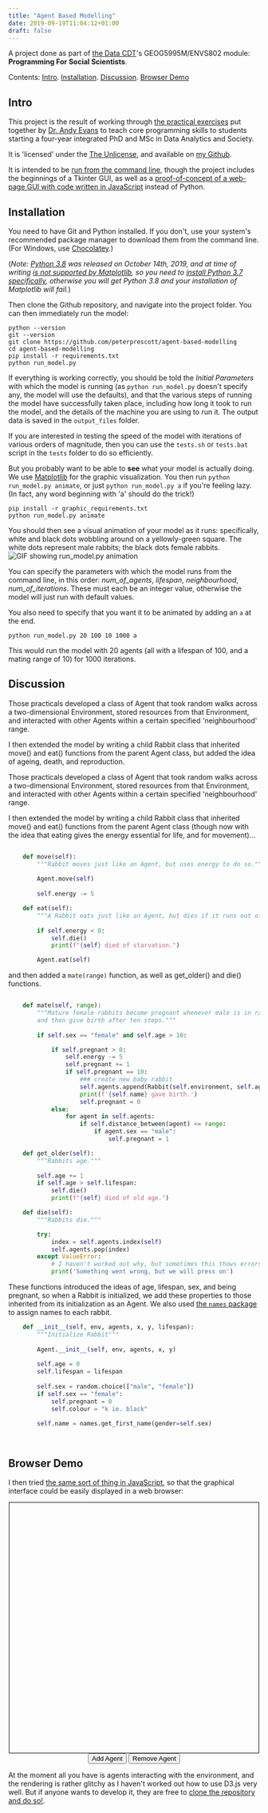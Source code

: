 ```yaml
---
title: "Agent Based Modelling"
date: 2019-09-19T11:04:12+01:00
draft: false
---
```


A project done as part of [the Data CDT](https://datacdt.org/)'s GEOG5995M/ENVS802 module: **Programming For Social Scientists**.

Contents: [Intro](#intro). [Installation](#install). [Discussion](#discuss). [Browser Demo](#demo)

<a name="intro"></a>
## Intro
This project is the result of working through [the practical exercises](https://www.geog.leeds.ac.uk/courses/computing/study/core-python-phd/) put together by [Dr. Andy Evans](https://ajevans.github.io/) to teach core programming skills to students starting a four-year integrated PhD and MSc in Data Analytics and Society.

It is 'licensed' under the [The Unlicense](https://unlicense.org/), and available on [my Github](https://github.com/peterprescott/agent-based-modelling). 

It is intended to be [run from the command line](https://www.howtogeek.com/437682/command-lines-why-do-people-still-bother-with-them/), though the project includes the beginnings of a Tkinter GUI, as well as a [proof-of-concept of a web-page GUI with code written in JavaScript](https://github.com/peterprescott/js-agent-modelling) instead of Python.

<a name="install"></a>
## Installation
You need to have Git and Python installed. If you don't, use your system's recommended package manager to download them from the command line. (For Windows, use [Chocolatey](https://chocolatey.org/install).)

(*Note: [Python 3.8](https://docs.python.org/3/whatsnew/3.8.html) was released on October 14th, 2019, and at time of writing [is not supported by Matplotlib](https://stackoverflow.com/questions/58386191/python-pip-failed-installing-matplotlib), so you need to [install Python 3.7 specifically](https://chocolatey.org/packages/python/3.7.2), otherwise you will get Python 3.8 and your installation of Matplotlib will fail.*)

Then clone the Github repository, and navigate into the project folder. You can then immediately run the model:

```console
python --version
git --version
git clone https://github.com/peterprescott/agent-based-modelling
cd agent-based-modelling
pip install -r requirements.txt
python run_model.py
```

<script id="asciicast-6ldhFPdvzJSHvyrVz0bcSQJp2" src="https://asciinema.org/a/6ldhFPdvzJSHvyrVz0bcSQJp2.js" data-speed="3" data-rows="10" async></script>

If everything is working correctly, you should be told the *Initial Parameters* with which the model is running (as ```python run_model.py``` doesn't specify any, the model will use the defaults), and that the various steps of running the model have successfully taken place, including how long it took to run the model, and the details of the machine you are using to run it. The output data is saved in the ```output_files``` folder.

If you are interested in testing the speed of the model with iterations of various orders of magnitude, then you can use the ```tests.sh``` or ```tests.bat``` script in the `tests` folder to do so efficiently. 

<script id="asciicast-WO9oNzJcxv3veBcjtm7FRpjEA" src="https://asciinema.org/a/WO9oNzJcxv3veBcjtm7FRpjEA.js" data-speed="3" data-rows="10" async></script>

But you probably want to be able to **see** what your model is actually doing. We use [Matplotlib](https://matplotlib.org/) for the graphic visualization. You then run ```python run_model.py animate```, or just ```python run_model.py a``` if you're feeling lazy. (In fact, any word beginning with 'a' should do the trick!)

```console
pip install -r graphic_requirements.txt
python run_model.py animate
```

You should then see a visual animation of your model as it runs: specifically, white and black dots wobbling around on a yellowly-green square. The white dots represent male rabbits; the black dots female rabbits.
![GIF showing run_model.py animation](../../images/abm.gif)

You can specify the parameters with which the model runs from the command line, in this order: *num_of_agents*, *lifespan*, *neighbourhood*, *num_of_iterations*. These must each be an integer value, otherwise the model will just run with default values.

You also need to specify that you want it to be animated by adding an ```a``` at the end.
```console
python run_model.py 20 100 10 1000 a
```
This would run the model with 20 agents (all with a lifespan of 100, and a mating range of 10) for 1000 iterations.

<a name="discuss"></a>
## Discussion
Those practicals developed a class of Agent that took random walks across a two-dimensional Environment, stored resources from that Environment, and interacted with other Agents within a certain specified 'neighbourhood' range.

I then extended the model by writing a child Rabbit class that inherited move() and eat() functions from the parent Agent class, but added the idea of ageing, death, and reproduction.

Those practicals developed a class of Agent that took random walks across a two-dimensional Environment, stored resources from that Environment, and interacted with other Agents within a certain specified 'neighbourhood' range.

I then extended the model by writing a child Rabbit class that inherited move() and eat() functions from the parent Agent class (though now with the idea that eating gives the energy essential for life, and for movement)...

```python

    def move(self):
        """Rabbit moves just like an Agent, but uses energy to do so."""
        
        Agent.move(self)
        
        self.energy -= 5

    def eat(self): 
        """A Rabbit eats just like an Agent, but dies if it runs out of energy."""
        
        if self.energy < 0:
            self.die()
            print(f"{self} died of starvation.")

        Agent.eat(self)

```

and then added a ```mate(range)``` function, as well as get_older() and die() functions.

```python

    def mate(self, range):
        """Mature female rabbits become pregnant whenever male is in range,
        and then give birth after ten steps."""
                
        if self.sex == "female" and self.age > 10:

            if self.pregnant > 0:
                self.energy -= 5
                self.pregnant += 1
                if self.pregnant == 10:
					### create new baby rabbit
                    self.agents.append(Rabbit(self.environment, self.agents, self.x, self.y, self.lifespan))
                    print(f'{self.name} gave birth.')
                    self.pregnant = 0
            else:
                for agent in self.agents:
                    if self.distance_between(agent) <= range:
                        if agent.sex == "male":
                            self.pregnant = 1

    def get_older(self):
        """Rabbits age."""
        
        self.age += 1
        if self.age > self.lifespan:
            self.die()
            print(f"{self} died of old age.")

    def die(self):
        """Rabbits die."""

        try:
            index = self.agents.index(self)
            self.agents.pop(index)
        except ValueError:
            # I haven't worked out why, but sometimes this thows errors.
            print('Something went wrong, but we will press on')

```

These functions introduced the ideas of age, lifespan, sex, and being pregnant, so when a Rabbit is initialized, we add these properties to those inherited from its initialization as an Agent. We also used [the ```names``` package](https://pypi.org/project/names/) to assign names to each rabbit.

```python
    def __init__(self, env, agents, x, y, lifespan):
        """Initialize Rabbit"""
        
        Agent.__init__(self, env, agents, x, y)
        
        self.age = 0
        self.lifespan = lifespan
        
        self.sex = random.choice(["male", "female"])
        if self.sex == "female":
            self.pregnant = 0
            self.colour = "k ie. black"
            
        self.name = names.get_first_name(gender=self.sex)

        
```

<a name="intro"></a>
## Browser Demo

I then tried [the same sort of thing in JavaScript](https://github.com/peterprescott/js-agent-modelling), so that the graphical interface could be easily displayed in a web browser:
    <center>
		<svg id="backdrop" width=500 height=500 style="border:1px solid black"></svg><br>
		<button onClick=more()>Add Agent</button>
		<button onClick=less()>Remove Agent</button>
	</center>
<script src="https://d3js.org/d3.v3.min.js"></script>
<script src="/projects/abm101.js"></script>

At the moment all you have is agents interacting with the environment, and the rendering is rather glitchy as I haven't worked out how to use D3.js very well. But if anyone wants to develop it, they are free to [clone the repository and do so!](https://github.com/peterprescott/js-agent-modelling).
